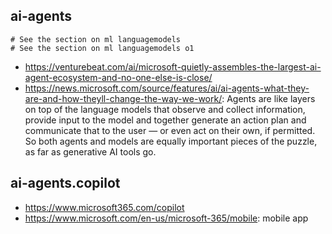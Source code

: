 ## ai-agents

```
# See the section on ml languagemodels
# See the section on ml languagemodels o1
```

- https://venturebeat.com/ai/microsoft-quietly-assembles-the-largest-ai-agent-ecosystem-and-no-one-else-is-close/
- https://news.microsoft.com/source/features/ai/ai-agents-what-they-are-and-how-theyll-change-the-way-we-work/: Agents are like layers on top of the language models that observe and collect information, provide input to the model and together generate an action plan and communicate that to the user — or even act on their own, if permitted. So both agents and models are equally important pieces of the puzzle, as far as generative AI tools go.

## ai-agents.copilot

- https://www.microsoft365.com/copilot
- https://www.microsoft.com/en-us/microsoft-365/mobile: mobile app
